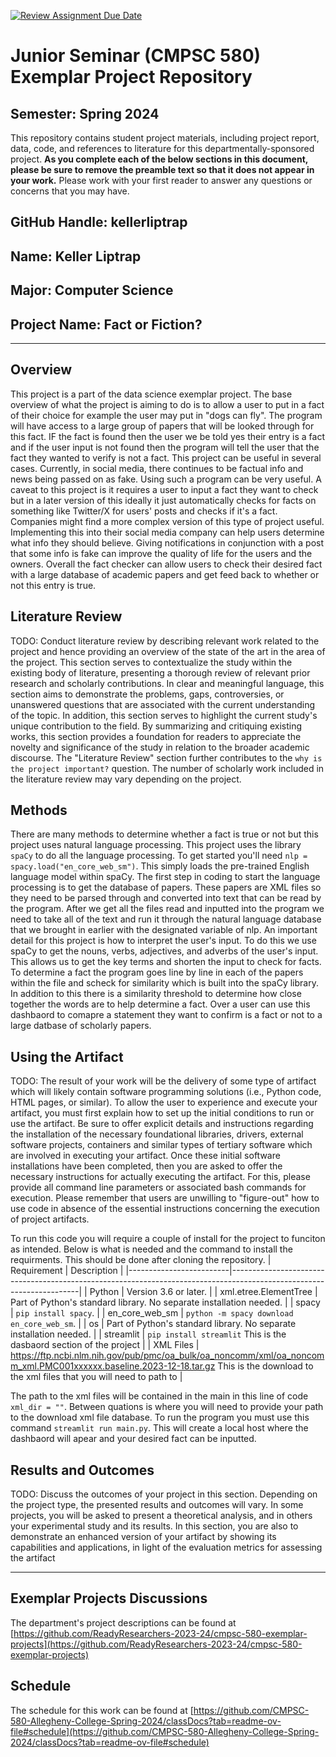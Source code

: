 [![Review Assignment Due Date](https://classroom.github.com/assets/deadline-readme-button-24ddc0f5d75046c5622901739e7c5dd533143b0c8e959d652212380cedb1ea36.svg)](https://classroom.github.com/a/Y4rZMh1t)
# Junior Seminar (CMPSC 580) Exemplar Project Repository

## Semester: Spring 2024

This repository contains student project materials, including project report, data, code, and references to literature for this departmentally-sponsored project. __As you complete each of the below sections in this document, please be sure to remove the preamble text so that it does not appear in your work.__ Please work with your first reader to answer any questions or concerns that you may have.

## GitHub Handle: kellerliptrap

## Name: Keller Liptrap

## Major: Computer Science

## Project Name: Fact or Fiction?

---

## Overview

This project is a part of the data science exemplar project. The base overview of what the project is aiming to do is to allow a user to put in a fact of their choice for example the user may put in "dogs can fly". The program will have access to a large group of papers that will be looked through for this fact. IF the fact is found then the user we be told yes their entry is a fact and if the user input is not found then the program will tell the user that the fact they wanted to verify is not a fact. This project can be useful in several cases. Currently, in social media, there continues to be factual info and news being passed on as fake. Using such a program can be very useful. A caveat to this project is it requires a user to input a fact they want to check but in a later version of this ideally it just automatically checks for facts on something like Twitter/X for users' posts and checks if it's a fact. Companies might find a more complex version of this type of project useful. Implementing this into their social media company can help users determine what info they should believe. Giving notifications in conjunction with a post that some info is fake can improve the quality of life for the users and the owners. Overall the fact checker can allow users to check their desired fact with a large database of academic papers and get feed back to whether or not this entry is true.

## Literature Review

TODO: Conduct literature review by describing relevant work related to the project and hence providing an overview of the state of the art in the area of the project. This section serves to contextualize the study within the existing body of literature, presenting a thorough review of relevant prior research and scholarly contributions. In clear and meaningful language, this section aims to demonstrate the problems, gaps, controversies, or unanswered questions that are associated with the current understanding of the topic. In addition, this section serves to highlight the current study's unique contribution to the field. By summarizing and critiquing existing works, this section provides a foundation for readers to appreciate the novelty and significance of the study in relation to the broader academic discourse. The "Literature Review" section further contributes to the `why is the project important?` question. The number of scholarly work included in the literature review may vary depending on the project.

## Methods

There are many methods to determine whether a fact is true or not but this project uses natural language processing. This project uses the library `spaCy` to do all the language processing. To get started you'll need `nlp = spacy.load("en_core_web_sm")`. This simply loads the pre-trained English language model within spaCy. The first step in coding to start the language processing is to get the database of papers. These papers are XML files so they need to be parsed through and converted into text that can be read by the program. After we get all the files read and inputted into the program we need to take all of the text and run it through the natural language database that we brought in earlier with the designated variable of nlp. An important detail for this project is how to interpret the user's input. To do this we use spaCy to get the nouns, verbs, adjectives, and adverbs of the user's input. This allows us to get the key terms and shorten the input to check for facts. To determine a fact the program goes line by line in each of the papers within the file and scheck for similarity which is built into the spaCy library. In addition to this there is a similarity threshold to determine how close together the words are to help determine a fact. Over a user can use this dashbaord to comapre a statement they want to confirm is a fact or not to a large datbase of scholarly papers.

## Using the Artifact

TODO: The result of your work will be the delivery of some type of artifact which will likely contain software programming solutions (i.e., Python code, HTML pages, or similar). To allow the user to experience and execute your artifact, you must first explain how to set up the initial conditions to run or use the artifact. Be sure to offer explicit details and instructions regarding the installation of the necessary foundational libraries, drivers, external software projects, containers and similar types of tertiary software which are involved in executing your artifact. Once these initial software installations have been completed, then you are asked to offer the necessary instructions for actually executing the artifact. For this, please provide all command line parameters or associated bash commands for execution. Please remember that users are unwilling to "figure-out" how to use code in absence of the essential instructions concerning the execution of project artifacts.

To run this code you will require a couple of install for the project to funciton as intended. Below is what is needed and the command to install the requirments. This should be done after cloning the repository.
| Requirement             | Description                                                                                                          |
|-------------------------|----------------------------------------------------------------------------------------------------------------------|
| Python                  | Version 3.6 or later.                                                                                                |
| xml.etree.ElementTree  | Part of Python's standard library. No separate installation needed.                                                  |
| spacy                   | `pip install spacy`.                                                |
| en_core_web_sm          |  `python -m spacy download en_core_web_sm`.                            |
| os                      | Part of Python's standard library. No separate installation needed.                                                  |
| streamlit               | `pip install streamlit` This is the dasbaord section of the project                        |
| XML Files               |    https://ftp.ncbi.nlm.nih.gov/pub/pmc/oa_bulk/oa_noncomm/xml/oa_noncomm_xml.PMC001xxxxxx.baseline.2023-12-18.tar.gz   This is the download to the xml files that you will need to path to  |

The path to the xml files will be contained in the main in this line of code `xml_dir = ""`. Between quations is where you will need to provide your path to the download xml file database. To run the program you must use this command `streamlit run main.py`. This will create a local host where the dashbaord will apear and your desired fact can be inputted.



## Results and Outcomes

TODO: Discuss the outcomes of your project in this section. Depending on the project type, the presented results and outcomes will vary. In some projects, you will be asked to present a theoretical analysis, and in others your experimental study and its results. In this section, you are also to demonstrate an enhanced version of your artifact by showing its capabilities and applications, in light of the evaluation metrics for assessing the artifact

---

## Exemplar Projects Discussions

The department's project descriptions can be found at [https://github.com/ReadyResearchers-2023-24/cmpsc-580-exemplar-projects](https://github.com/ReadyResearchers-2023-24/cmpsc-580-exemplar-projects)

## Schedule

The schedule for this work can be found at [https://github.com/CMPSC-580-Allegheny-College-Spring-2024/classDocs?tab=readme-ov-file#schedule](https://github.com/CMPSC-580-Allegheny-College-Spring-2024/classDocs?tab=readme-ov-file#schedule)
